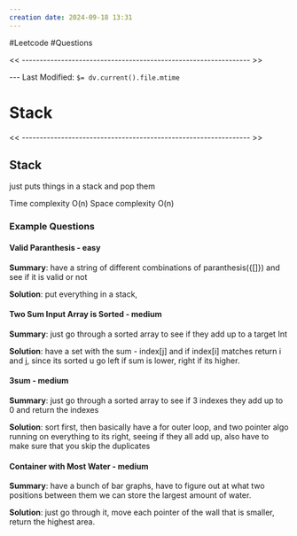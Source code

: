 ```yaml
---
creation date: 2024-09-18 13:31
---
```

#Leetcode #Questions

<< ---------------------------------------------------------------- >>

 --- Last Modified: `$= dv.current().file.mtime`

# Stack

<< ---------------------------------------------------------------- >>

## Stack
just puts things in a stack and pop them

Time complexity O(n)
Space complexity O(n)
### Example Questions

#### Valid Paranthesis - easy
**Summary**: 
have a string of different combinations of paranthesis({[]}) and see if it is valid or not

**Solution**: 
put everything in a stack, 

#### Two Sum Input Array is Sorted - medium
**Summary**: 
just go through a sorted array to see if they add up to a target Int

**Solution**: 
have a set with the sum - index[j] and if index[i] matches return i and j, since its sorted u go left if sum is lower, right if its higher.

#### 3sum - medium
**Summary**: 
just go through a sorted array to see if 3 indexes they add up to 0 and return the indexes

**Solution**: 
sort first, then basically have a for outer loop, and two pointer algo running on everything to its right, seeing if they all add up, also have to make sure that you skip the duplicates 
#### Container with Most Water - medium
**Summary**: 
have a bunch of bar graphs, have to figure out at what two positions between them we can store the largest amount of water. 

**Solution**: just go through it, move each pointer of the wall that is smaller, return the highest area.
